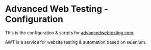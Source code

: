 # Advanced Web Testing - Configuration

This is the configuration & scripts for [advancedwebtesting.com](http://advancedwebtesting.com).

AWT is a service for website testing & automation based on selenium.
